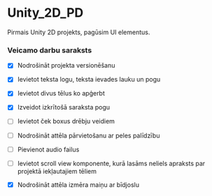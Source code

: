 # Unity_2D_PD
Pirmais Unity 2D projekts, pagūsim UI elementus.
### Veicamo darbu saraksts
- [x] Nodrošināt projekta versionēšanu
- [x] Ievietot teksta logu, teksta ievades lauku un pogu
- [x] Ievietot divus tēlus ko apģerbt
- [x] Izveidot izkrītošā saraksta pogu
- [ ] Ievietot ček boxus drēbju veidiem
- [ ] Nodrošināt attēla pārvietošanu ar peles palīdzību
- [ ] Pievienot audio failus
- [ ] Ievietot scroll view komponente, kurā lasāms neliels apraksts par projektā iekļautajiem tēliem
- [x] Nodrošināt attēla izmēra maiņu ar bīdjoslu

